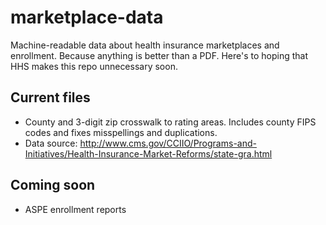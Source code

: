 # marketplace-data
Machine-readable data about health insurance marketplaces and enrollment. Because anything is better than a PDF. Here's to hoping that HHS makes this repo unnecessary soon.

## Current files
* County and 3-digit zip crosswalk to rating areas. Includes county FIPS codes and fixes misspellings and duplications.
 * Data source: http://www.cms.gov/CCIIO/Programs-and-Initiatives/Health-Insurance-Market-Reforms/state-gra.html

## Coming soon
* ASPE enrollment reports
